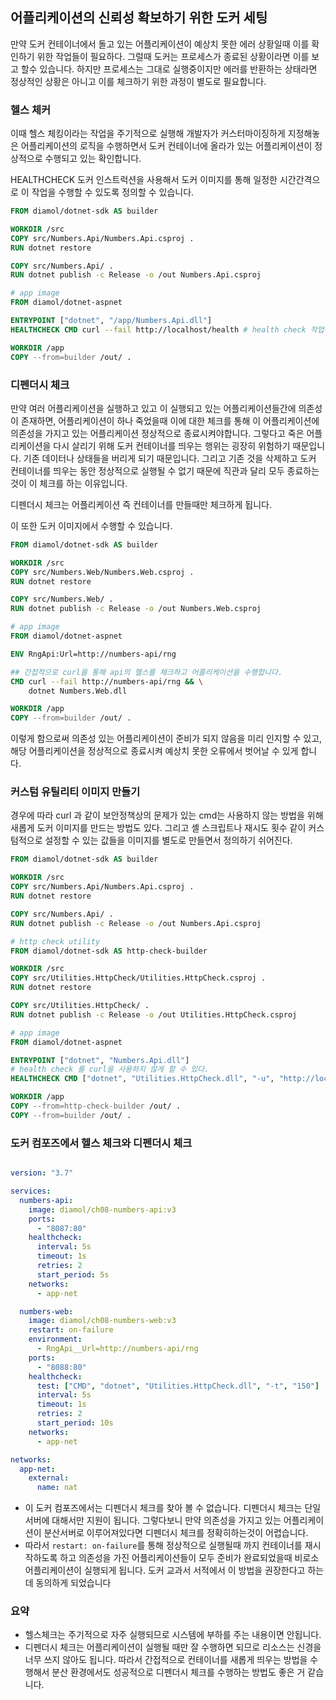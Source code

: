 ## 어플리케이션의 신뢰성 확보하기 위한 도커 세팅
만약 도커 컨테이너에서 돌고 있는 어플리케이션이 예상치 못한 에러 상황일때 이를 확인하기 위한 작업들이 필요하다.
그럴때 도커는 프로세스가 종료된 상황이라면 이를 보고 할수 있습니다. 하지만 프로세스는 그대로 실행중이지만 에러를 반환하는 상태라면 정상적인 상황은 아니고 이를 체크하기 위한 과정이 별도로 필요합니다.

### 헬스 체커
이때 헬스 체킹이라는 작업을 주기적으로 실행해 개발자가 커스터마이징하게 지정해놓은 어플리케이션의 로직을 수행하면서 도커 컨테이너에 올라가 있는 어플리케이션이 정상적으로 수행되고 있는 확인합니다.

HEALTHCHECK 도커 인스트럭션을 사용해서 도커 이미지를 통해 일정한 시간간격으로 이 작업을 수행할 수 있도록 정의할 수 있습니다.

```Dockerfile
FROM diamol/dotnet-sdk AS builder

WORKDIR /src
COPY src/Numbers.Api/Numbers.Api.csproj .
RUN dotnet restore

COPY src/Numbers.Api/ .
RUN dotnet publish -c Release -o /out Numbers.Api.csproj

# app image
FROM diamol/dotnet-aspnet

ENTRYPOINT ["dotnet", "/app/Numbers.Api.dll"]
HEALTHCHECK CMD curl --fail http://localhost/health # health check 작업하는 인스트럭션

WORKDIR /app
COPY --from=builder /out/ .
```

### 디펜더시 체크
만약 여러 어플리케이션을 실행하고 있고 이 실행되고 있는 어플리케이션들간에 의존성이 존재하면, 어플리케이션이 하나 죽었을때 이에 대한 체크를 통해 이 어플리케이션에 의존성을 가지고 있는 어플리케이션 정상적으로 종료시켜야합니다. 그렇다고 죽은 어플리케이션을 다시 살리기 위해 도커 컨테이너를 띄우는 행위는 굉장히 위험하기 때문입니다. 기존 데이터나 상태들을 버리게 되기 때문입니다. 그리고 기존 것을 삭제하고 도커 컨테이너를 띄우는 동안 정상적으로 실행될 수 없기 때문에 직관과 달리 모두 종료하는 것이 이 체크를 하는 이유입니다.

디펜더시 체크는 어플리케이션 즉 컨테이너를 만들때만 체크하게 됩니다.

이 또한 도커 이미지에서 수행할 수 있습니다.
```Dockerfile
FROM diamol/dotnet-sdk AS builder

WORKDIR /src
COPY src/Numbers.Web/Numbers.Web.csproj .
RUN dotnet restore

COPY src/Numbers.Web/ .
RUN dotnet publish -c Release -o /out Numbers.Web.csproj

# app image
FROM diamol/dotnet-aspnet

ENV RngApi:Url=http://numbers-api/rng

## 간접적으로 curl을 통해 api의 헬스를 체크하고 어플리케이션을 수행합니다.
CMD curl --fail http://numbers-api/rng && \
    dotnet Numbers.Web.dll

WORKDIR /app
COPY --from=builder /out/ .
```

이렇게 함으로써 의존성 있는 어플리케이션이 준비가 되지 않음을 미리 인지할 수 있고, 해당 어플리케이션을 정상적으로 종료시켜 예상치 못한 오류에서 벗어날 수 있게 합니다.

### 커스텀 유틸리티 이미지 만들기

경우에 따라 curl 과 같이 보안정책상의 문제가 있는 cmd는 사용하지 않는 방법을 위해 새롭게 도커 이미지를 만드는 방법도 있다.
그리고 셸 스크립트나 재시도 횟수 같이 커스텀적으로 설정할 수 있는 값들을 이미지를 별도로 만들면서 정의하기 쉬어진다.
```Dockerfile
FROM diamol/dotnet-sdk AS builder

WORKDIR /src
COPY src/Numbers.Api/Numbers.Api.csproj .
RUN dotnet restore

COPY src/Numbers.Api/ .
RUN dotnet publish -c Release -o /out Numbers.Api.csproj

# http check utility
FROM diamol/dotnet-sdk AS http-check-builder

WORKDIR /src
COPY src/Utilities.HttpCheck/Utilities.HttpCheck.csproj .
RUN dotnet restore

COPY src/Utilities.HttpCheck/ .
RUN dotnet publish -c Release -o /out Utilities.HttpCheck.csproj

# app image
FROM diamol/dotnet-aspnet

ENTRYPOINT ["dotnet", "Numbers.Api.dll"]
# health check 를 curl을 사용하지 않게 할 수 있다.
HEALTHCHECK CMD ["dotnet", "Utilities.HttpCheck.dll", "-u", "http://localhost/health"]

WORKDIR /app
COPY --from=http-check-builder /out/ .
COPY --from=builder /out/ .
```

### 도커 컴포즈에서 헬스 체크와 디펜더시 체크
``` yml

version: "3.7"

services:
  numbers-api:
    image: diamol/ch08-numbers-api:v3
    ports:
      - "8087:80"
    healthcheck:
      interval: 5s
      timeout: 1s
      retries: 2
      start_period: 5s
    networks:
      - app-net

  numbers-web:
    image: diamol/ch08-numbers-web:v3
    restart: on-failure
    environment:
      - RngApi__Url=http://numbers-api/rng
    ports:
      - "8088:80"
    healthcheck:
      test: ["CMD", "dotnet", "Utilities.HttpCheck.dll", "-t", "150"]
      interval: 5s
      timeout: 1s
      retries: 2
      start_period: 10s
    networks:
      - app-net

networks:
  app-net:
    external:
      name: nat

```

- 이 도커 컴포즈에서는 디펜더시 체크를 찾아 볼 수 없습니다. 디펜더시 체크는 단일 서버에 대해서만 지원이 됩니다.
그렇다보니 만약 의존성을 가지고 있는 어플리케이션이 분산서버로 이루어져있다면 디펜더시 체크를 정확히하는것이 어렵습니다.
- 따라서 `restart: on-failure`를 통해 정상적으로 실행될때 까지 컨테이너를 재시작하도록 하고 의존성을 가진 어플리케이션들이 모두 준비가 완료되었을때 비로소 어플리케이션이 실행되게 됩니다. 도커 교과서 서적에서 이 방법을 권장한다고 하는데 동의하게 되었습니다 

### 요약
- 헬스체크는 주기적으로 자주 실행되므로 시스템에 부하를 주는 내용이면 안됩니다.
- 디펜더시 체크는 어플리케이션이 실행될 때만 잘 수행하면 되므로 리소스는 신경을 너무 쓰지 않아도 됩니다. 따라서 간접적으로 컨테이너를 새롭게 띄우는 방법을 수행해서 분산 환경에서도 성공적으로 디펜더시 체크를 수행하는 방법도 좋은 거 같습니다.